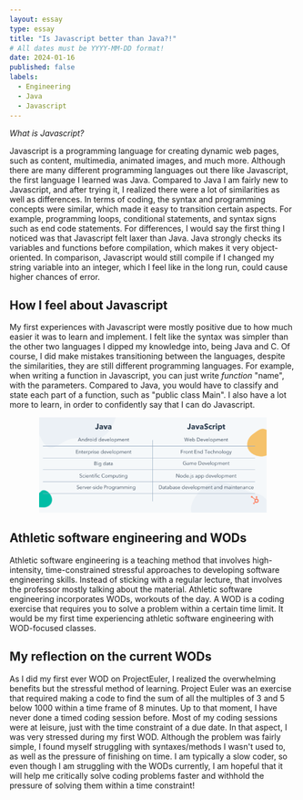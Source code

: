 ```yaml
---
layout: essay
type: essay
title: "Is Javascript better than Java?!"
# All dates must be YYYY-MM-DD format!
date: 2024-01-16
published: false
labels:
  - Engineering
  - Java
  - Javascript
---
```


*What is Javascript?*

Javascript is a programming language for creating dynamic web pages, such as content, multimedia, animated images, and much more. Although there are many different programming languages out there like Javascript, the first language I learned was Java. Compared to Java I am fairly new to Javascript, and after trying it, I realized there were a lot of similarities as well as differences. In terms of coding, the syntax and programming concepts were similar, which made it easy to transition certain aspects. For example, programming loops, conditional statements, and syntax signs such as end code statements.
For differences, I would say the first thing I noticed was that Javascript felt laxer than Java. Java strongly checks its variables and functions before compilation, which makes it very object-oriented. In comparison, Javascript would still compile if I changed my string variable into an integer, which I feel like in the long run, could cause higher chances of error.

## How I feel about Javascript

My first experiences with Javascript were mostly positive due to how much easier it was to learn and implement. I felt like the syntax was simpler than the other two languages I dipped my knowledge into, being Java and C. Of course, I did make mistakes transitioning between the languages, despite the similarities, they are still different programming languages. For example, when writing a function in Javascript, you can just write *function* "name", with the parameters. Compared to Java, you would have to classify and state each part of a function, such as "public class Main". I also have a lot more to learn, in order to confidently say that I can do Javascript.

<p align="center">
<img width="400px" class="img-fluid" src="../img/Java vs Javascript.webp">
</p>

## Athletic software engineering and WODs

  Athletic software engineering is a teaching method that involves high-intensity, time-constrained stressful approaches to developing software engineering skills. Instead of sticking with a regular lecture, that involves the professor mostly talking about the material. Athletic software engineering incorporates WODs, workouts of the day. A WOD is a coding exercise that requires you to solve a problem within a certain time limit. It would be my first time experiencing athletic software engineering with WOD-focused classes.

## My reflection on the current WODs

  As I did my first ever WOD on ProjectEuler, I realized the overwhelming benefits but the stressful method of learning. Project Euler was an exercise that required making a code to find the sum of all the multiples of 3 and 5 below 1000 within a time frame of 8 minutes. Up to that moment, I have never done a timed coding session before. Most of my coding sessions were at leisure, just with the time constraint of a due date. In that aspect, I was very stressed during my first WOD. Although the problem was fairly simple, I found myself struggling with syntaxes/methods I wasn't used to, as well as the pressure of finishing on time. I am typically a slow coder, so even though I am struggling with the WODs currently, I am hopeful that it will help me critically solve coding problems faster and withhold the pressure of solving them within a time constraint!

